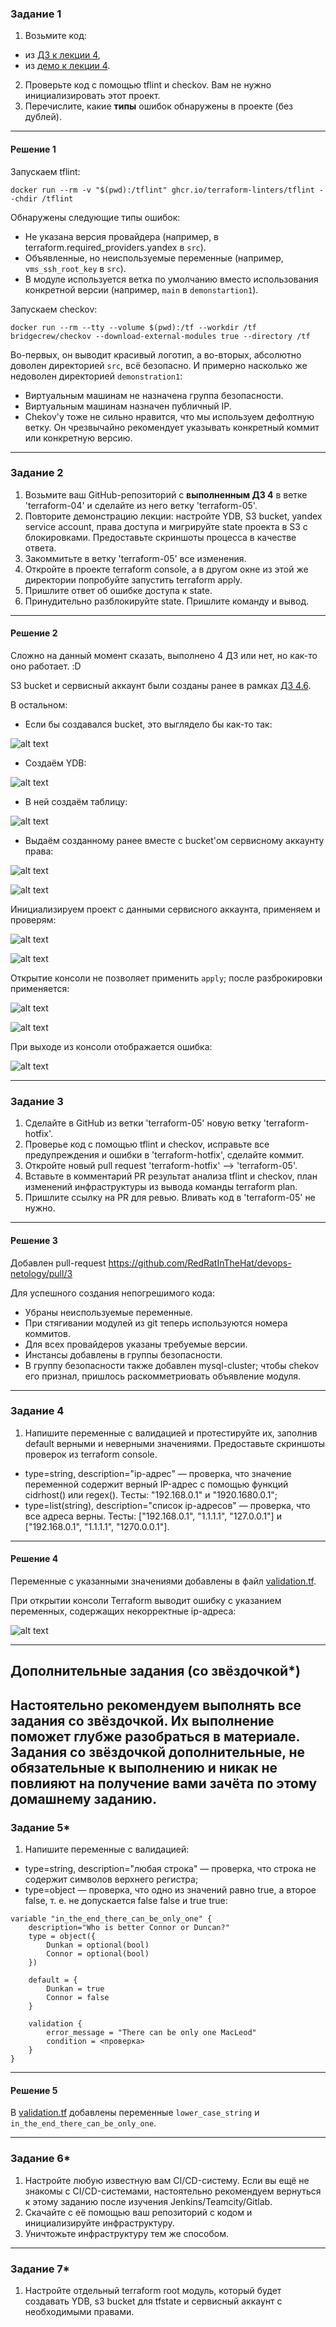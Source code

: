 ### Задание 1

1. Возьмите код:
- из [ДЗ к лекции 4](https://github.com/netology-code/ter-homeworks/tree/main/04/src),
- из [демо к лекции 4](https://github.com/netology-code/ter-homeworks/tree/main/04/demonstration1).
2. Проверьте код с помощью tflint и checkov. Вам не нужно инициализировать этот проект.
3. Перечислите, какие **типы** ошибок обнаружены в проекте (без дублей).

---

#### Решение 1

Запускаем tflint:
```shell
docker run --rm -v "$(pwd):/tflint" ghcr.io/terraform-linters/tflint --chdir /tflint
```

Обнаружены следующие типы ошибок:
* Не указана версия провайдера (например, в terraform.required_providers.yandex в `src`).
* Объявленные, но неиспользуемые переменные (например, `vms_ssh_root_key` в `src`).
* В модуле используется ветка по умолчанию вместо использования конкретной версии (например, `main` в `demonstartion1`).

Запускаем checkov:
```shell
docker run --rm --tty --volume $(pwd):/tf --workdir /tf bridgecrew/checkov --download-external-modules true --directory /tf
```

Во-первых, он выводит красивый логотип, а во-вторых, абсолютно доволен директорией `src`, всё безопасно. И примерно насколько же недоволен
директорией `demonstration1`:
* Виртуальным машинам не назначена группа безопасности.
* Виртуальным машинам назначен публичный IP.
* Chekov'у тоже не сильно нравится, что мы используем дефолтную ветку. Он чрезвычайно рекомендует указывать конкретный коммит или конкретную версию.


---

### Задание 2

1. Возьмите ваш GitHub-репозиторий с **выполненным ДЗ 4** в ветке 'terraform-04' и сделайте из него ветку 'terraform-05'.
2. Повторите демонстрацию лекции: настройте YDB, S3 bucket, yandex service account, права доступа и мигрируйте state проекта в S3 с блокировками. Предоставьте скриншоты процесса в качестве ответа.
3. Закоммитьте в ветку 'terraform-05' все изменения.
4. Откройте в проекте terraform console, а в другом окне из этой же директории попробуйте запустить terraform apply.
5. Пришлите ответ об ошибке доступа к state.
6. Принудительно разблокируйте state. Пришлите команду и вывод.

---

#### Решение 2

Сложно на данный момент сказать, выполнено 4 ДЗ или нет, но как-то оно работает. :D

S3 bucket и сервисный аккаунт были созданы ранее в рамках [ДЗ 4.6](terraform/s3/s3.tf).

В остальном:
* Если бы создавался bucket, это выглядело бы как-то так:

![alt text](images/2.1.png)

* Создаём YDB:

![alt text](images/2.2.png)

* В ней создаём таблицу:

![alt text](images/2.3.png)

* Выдаём созданному ранее вместе с bucket'ом сервисному аккаунту права:

![alt text](images/2.4.1.png)

![alt text](images/2.4.png)

Инициализируем проект с данными сервисного аккаунта, применяем и проверям:

![alt text](images/2.6.png)

![alt text](images/2.7.png)

Открытие консоли не позволяет применить `apply`; после разброкировки применяется:

![alt text](images/2.8.png)

![alt text](images/2.9.png)

При выходе из консоли отображается ошибка:

![alt text](images/2.10.png)

---

### Задание 3  

1. Сделайте в GitHub из ветки 'terraform-05' новую ветку 'terraform-hotfix'.
2. Проверье код с помощью tflint и checkov, исправьте все предупреждения и ошибки в 'terraform-hotfix', сделайте коммит.
3. Откройте новый pull request 'terraform-hotfix' --> 'terraform-05'. 
4. Вставьте в комментарий PR результат анализа tflint и checkov, план изменений инфраструктуры из вывода команды terraform plan.
5. Пришлите ссылку на PR для ревью. Вливать код в 'terraform-05' не нужно.

---

#### Решение 3

Добавлен pull-request https://github.com/RedRatInTheHat/devops-netology/pull/3

Для успешного создания непогрешимого кода:

* Убраны неиспользуемые переменные.
* При стягивании модулей из git теперь используются номера коммитов.
* Для всех провайдеров указаны требуемые версии.
* Инстансы добавлены в группы безопасности.
* В группу безопасности также добавлен mysql-cluster; чтобы chekov его признал, пришлось раскомметриовать объявление модуля.

---
### Задание 4

1. Напишите переменные с валидацией и протестируйте их, заполнив default верными и неверными значениями. Предоставьте скриншоты проверок из terraform console. 

- type=string, description="ip-адрес" — проверка, что значение переменной содержит верный IP-адрес с помощью функций cidrhost() или regex(). Тесты:  "192.168.0.1" и "1920.1680.0.1";
- type=list(string), description="список ip-адресов" — проверка, что все адреса верны. Тесты:  ["192.168.0.1", "1.1.1.1", "127.0.0.1"] и ["192.168.0.1", "1.1.1.1", "1270.0.0.1"].

---

#### Решение 4

Переменные с указанными значениями добавлены в файл [validation.tf](../17.4/terraform/validation.tf).

При открытии консоли Terraform выводит ошибку с указанием переменных, содержащих некорректные ip-адреса:

![alt text](images/4.1.png)

---

## Дополнительные задания (со звёздочкой*)

**Настоятельно рекомендуем выполнять все задания со звёздочкой.** Их выполнение поможет глубже разобраться в материале.   
Задания со звёздочкой дополнительные, не обязательные к выполнению и никак не повлияют на получение вами зачёта по этому домашнему заданию. 
------
### Задание 5*
1. Напишите переменные с валидацией:
- type=string, description="любая строка" — проверка, что строка не содержит символов верхнего регистра;
- type=object — проверка, что одно из значений равно true, а второе false, т. е. не допускается false false и true true:
```
variable "in_the_end_there_can_be_only_one" {
    description="Who is better Connor or Duncan?"
    type = object({
        Dunkan = optional(bool)
        Connor = optional(bool)
    })

    default = {
        Dunkan = true
        Connor = false
    }

    validation {
        error_message = "There can be only one MacLeod"
        condition = <проверка>
    }
}
```

---

#### Решение 5

В [validation.tf](../17.4/terraform/validation.tf) добавлены переменные `lower_case_string` и `in_the_end_there_can_be_only_one`.

---

### Задание 6*

1. Настройте любую известную вам CI/CD-систему. Если вы ещё не знакомы с CI/CD-системами, настоятельно рекомендуем вернуться к этому заданию после изучения Jenkins/Teamcity/Gitlab.
2. Скачайте с её помощью ваш репозиторий с кодом и инициализируйте инфраструктуру.
3. Уничтожьте инфраструктуру тем же способом.


------
### Задание 7*
1. Настройте отдельный terraform root модуль, который будет создавать YDB, s3 bucket для tfstate и сервисный аккаунт с необходимыми правами. 
